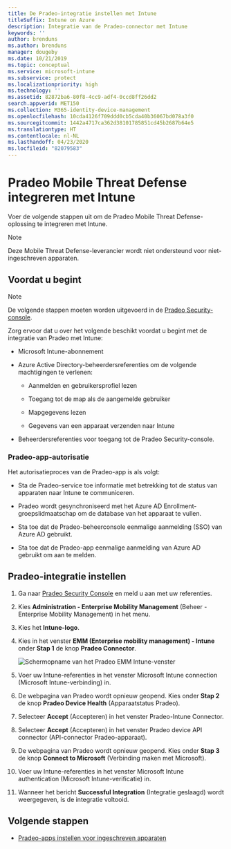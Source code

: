 ```yaml
---
title: De Pradeo-integratie instellen met Intune
titleSuffix: Intune on Azure
description: Integratie van de Pradeo-connector met Intune
keywords: ''
author: brenduns
ms.author: brenduns
manager: dougeby
ms.date: 10/21/2019
ms.topic: conceptual
ms.service: microsoft-intune
ms.subservice: protect
ms.localizationpriority: high
ms.technology: ''
ms.assetid: 82872ba6-80f8-4cc9-adf4-0ccd8ff26dd2
search.appverid: MET150
ms.collection: M365-identity-device-management
ms.openlocfilehash: 10cda4126f709ddd0cb5cda40b36067bd078a3f0
ms.sourcegitcommit: 1442a4717ca362d38101785851cd45b2687b64e5
ms.translationtype: HT
ms.contentlocale: nl-NL
ms.lasthandoff: 04/23/2020
ms.locfileid: "82079583"
---
```

# <a name="integrate-pradeo-mobile-threat-defense-with-intune"></a>Pradeo Mobile Threat Defense integreren met Intune

Voer de volgende stappen uit om de Pradeo Mobile Threat Defense-oplossing te integreren met Intune.

> [!NOTE]  
> Deze Mobile Threat Defense-leverancier wordt niet ondersteund voor niet-ingeschreven apparaten.

## <a name="before-you-begin"></a>Voordat u begint

> [!NOTE]
> De volgende stappen moeten worden uitgevoerd in de [Pradeo Security-console](https://pradeo-security.com/).

Zorg ervoor dat u over het volgende beschikt voordat u begint met de integratie van Pradeo met Intune:

- Microsoft Intune-abonnement

- Azure Active Directory-beheerdersreferenties om de volgende machtigingen te verlenen:

  - Aanmelden en gebruikersprofiel lezen

  - Toegang tot de map als de aangemelde gebruiker

  - Mapgegevens lezen

  - Gegevens van een apparaat verzenden naar Intune

- Beheerdersreferenties voor toegang tot de Pradeo Security-console.

### <a name="pradeo-app-authorization"></a>Pradeo-app-autorisatie

Het autorisatieproces van de Pradeo-app is als volgt:

- Sta de Pradeo-service toe informatie met betrekking tot de status van apparaten naar Intune te communiceren.

- Pradeo wordt gesynchroniseerd met het Azure AD Enrollment-groepslidmaatschap om de database van het apparaat te vullen.

- Sta toe dat de Pradeo-beheerconsole eenmalige aanmelding (SSO) van Azure AD gebruikt.

- Sta toe dat de Pradeo-app eenmalige aanmelding van Azure AD gebruikt om aan te melden.

## <a name="to-set-up-pradeo-integration"></a>Pradeo-integratie instellen

1. Ga naar [Pradeo Security Console](https://www.pradeo-security.com) en meld u aan met uw referenties.

2. Kies **Administration - Enterprise Mobility Management** (Beheer - Enterprise Mobility Management) in het menu.

3. Kies het **Intune-logo**.

4. Kies in het venster **EMM (Enterprise mobility management) - Intune** onder **Stap 1** de knop **Pradeo Connector**. 

    ![Schermopname van het Pradeo EMM Intune-venster](./media/pradeo-mtd-connector-integration/pradeo_setup.png)

5. Voer uw Intune-referenties in het venster Microsoft Intune connection (Microsoft Intune-verbinding) in.

5. De webpagina van Pradeo wordt opnieuw geopend. Kies onder **Stap 2** de knop **Pradeo Device Health** (Apparaatstatus Pradeo).

7. Selecteer **Accept** (Accepteren) in het venster Pradeo-Intune Connector. 

8. Selecteer **Accept** (Accepteren) in het venster Pradeo device API connector (API-connector Pradeo-apparaat).

9. De webpagina van Pradeo wordt opnieuw geopend. Kies onder **Stap 3** de knop **Connect to Microsoft** (Verbinding maken met Microsoft). 

10. Voer uw Intune-referenties in het venster Microsoft Intune authentication (Microsoft Intune-verificatie) in.

11. Wanneer het bericht **Successful Integration** (Integratie geslaagd) wordt weergegeven, is de integratie voltooid.

## <a name="next-steps"></a>Volgende stappen

- [Pradeo-apps instellen voor ingeschreven apparaten](mtd-apps-ios-app-configuration-policy-add-assign.md)
